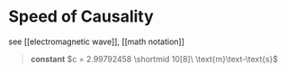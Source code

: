 # Speed of Causality

see [[electromagnetic wave]], [[math notation]]

> **constant** $c = 2.99792458 \shortmid 10[8]\ \text{m}\text-\text{s}$
